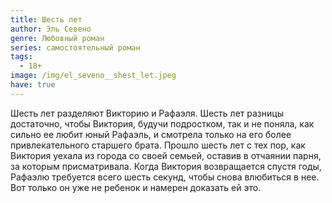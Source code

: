 ```yaml
---
title: Шесть лет
author: Эль Севено
genre: Любовный роман
series: самостоятельный роман
tags:
  - 18+
image: /img/el_seveno__shest_let.jpeg
have: true
---
```

Шесть лет разделяют Викторию и Рафаэля. Шесть лет разницы достаточно, чтобы Виктория, будучи подростком, так и не поняла, как сильно ее любит юный Рафаэль, и смотрела только на его более привлекательного старшего брата. Прошло шесть лет с тех пор, как Виктория уехала из города со своей семьей, оставив в отчаянии парня, за которым присматривала. Когда Виктория возвращается спустя годы, Рафаэлю требуется всего шесть секунд, чтобы снова влюбиться в нее. Вот только он уже не ребенок и намерен доказать ей это.
